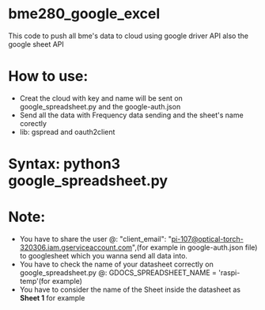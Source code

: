 # bme280_google_excel
This code to push all bme's data to cloud using google driver API also the google sheet API
# How to use:
  * Creat the cloud with key and name will be sent on google_spreadsheet.py and the google-auth.json 
  * Send all the data with Frequency data sending and the sheet's name corectly
  * lib: gspread and oauth2client
# Syntax: python3 google_spreadsheet.py 
 
# Note:
 * You have to share the user @:   "client_email": "pi-107@optical-torch-320306.iam.gserviceaccount.com",(for example in google-auth.json file) to googlesheet which you wanna send all data into. 
 * You have to check the name of your datasheet correctly on google_spreadsheet.py @: GDOCS_SPREADSHEET_NAME = 'raspi-temp'(for example)
 * You have to consider the name of the Sheet inside the datasheet as **Sheet 1** for example 

